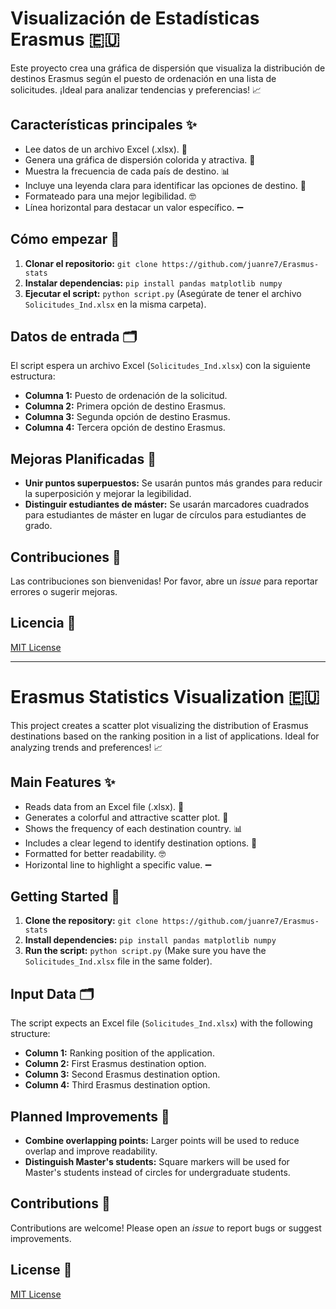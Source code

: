 # Visualización de Estadísticas Erasmus 🇪🇺

Este proyecto crea una gráfica de dispersión que visualiza la distribución de destinos Erasmus según el puesto de ordenación en una lista de solicitudes.  ¡Ideal para analizar tendencias y preferencias! 📈

## Características principales ✨

* Lee datos de un archivo Excel (.xlsx). 📂
* Genera una gráfica de dispersión colorida y atractiva. 🌈
* Muestra la frecuencia de cada país de destino. 📊
* Incluye una leyenda clara para identificar las opciones de destino. 📌
* Formateado para una mejor legibilidad.  🤓
* Línea horizontal para destacar un valor específico. ➖


## Cómo empezar 🚀

1. **Clonar el repositorio:** `git clone https://github.com/juanre7/Erasmus-stats`
2. **Instalar dependencias:** `pip install pandas matplotlib numpy`
3. **Ejecutar el script:** `python script.py`  (Asegúrate de tener el archivo `Solicitudes_Ind.xlsx` en la misma carpeta).


## Datos de entrada 🗂️

El script espera un archivo Excel (`Solicitudes_Ind.xlsx`) con la siguiente estructura:

* **Columna 1:** Puesto de ordenación de la solicitud.
* **Columna 2:** Primera opción de destino Erasmus.
* **Columna 3:** Segunda opción de destino Erasmus.
* **Columna 4:** Tercera opción de destino Erasmus.


## Mejoras Planificadas 🚧

* **Unir puntos superpuestos:** Se usarán puntos más grandes para reducir la superposición y mejorar la legibilidad.
* **Distinguir estudiantes de máster:** Se usarán marcadores cuadrados para estudiantes de máster en lugar de círculos para estudiantes de grado.


## Contribuciones 🤝

Las contribuciones son bienvenidas!  Por favor, abre un *issue* para reportar errores o sugerir mejoras.


## Licencia 📄

[MIT License](https://opensource.org/licenses/MIT)

---

# Erasmus Statistics Visualization 🇪🇺

This project creates a scatter plot visualizing the distribution of Erasmus destinations based on the ranking position in a list of applications. Ideal for analyzing trends and preferences! 📈

## Main Features ✨

* Reads data from an Excel file (.xlsx). 📂
* Generates a colorful and attractive scatter plot. 🌈
* Shows the frequency of each destination country. 📊
* Includes a clear legend to identify destination options. 📌
* Formatted for better readability. 🤓
* Horizontal line to highlight a specific value. ➖


## Getting Started 🚀

1. **Clone the repository:** `git clone https://github.com/juanre7/Erasmus-stats`
2. **Install dependencies:** `pip install pandas matplotlib numpy`
3. **Run the script:** `python script.py` (Make sure you have the `Solicitudes_Ind.xlsx` file in the same folder).


## Input Data 🗂️

The script expects an Excel file (`Solicitudes_Ind.xlsx`) with the following structure:

* **Column 1:** Ranking position of the application.
* **Column 2:** First Erasmus destination option.
* **Column 3:** Second Erasmus destination option.
* **Column 4:** Third Erasmus destination option.


## Planned Improvements 🚧

* **Combine overlapping points:**  Larger points will be used to reduce overlap and improve readability.
* **Distinguish Master's students:** Square markers will be used for Master's students instead of circles for undergraduate students.


## Contributions 🤝

Contributions are welcome! Please open an *issue* to report bugs or suggest improvements.


## License 📄

[MIT License](https://opensource.org/licenses/MIT)